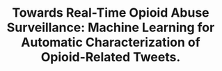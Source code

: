 ---
authors: "A Sarker, G Gonzalez-Hernandez, F DeRoos, J Perrone"
title: "Towards Real-Time Opioid Abuse Surveillance: Machine Learning for Automatic Characterization of Opioid-Related Tweets."
additional_info: "Proceedings of the 39th International Congress of the European Association of Poisons Centres and Clinical Toxicologists (EAPCCT). 2019. Naples, Italy."
external_url: "https://pubmed.ncbi.nlm.nih.gov/31437940/"
data: 
code: 
resource: 
---
